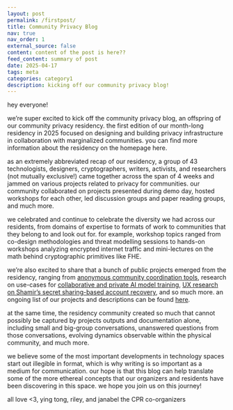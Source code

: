 ```yaml
---
layout: post
permalink: /firstpost/
title: Community Privacy Blog
nav: true
nav_order: 1
external_source: false
content: content of the post is here??
feed_content: summary of post
date: 2025-04-17
tags: meta
categories: category1
description: kicking off our community privacy blog!
---
```



hey everyone!

we’re super excited to kick off the community privacy blog, an offspring of our community privacy residency. the first edition of our month-long residency in 2025 focused on designing and building privacy infrastructure in collaboration with marginalized communities. you can find more information about the residency on the homepage here.


as an extremely abbreviated recap of our residency, a group of 43 technologists, designers, cryptographers, writers, activists, and researchers (not mutually exclusive!) came together across the span of 4 weeks and jammed on various projects related to privacy for communities. our community collaborated on projects presented during demo day, hosted workshops for each other, led discussion groups and paper reading groups, and much more.


we celebrated and continue to celebrate the diversity we had across our residents, from domains of expertise to formats of work to communities that they belong to and look out for. for example, workshop topics ranged from co-design methodologies and threat modelling sessions to hands-on workshops analyzing encrypted internet traffic and mini-lectures on the math behind cryptographic primitives like FHE.


we’re also excited to share that a bunch of public projects emerged from the residency, ranging from [anonymous community coordination tools](https://pitch.com/v/anon-coordination-k6d4yx/1360025f-6fdd-4313-b348-7eaeeca1812a), research on use-cases for [collaborative and private AI model training](https://docs.google.com/presentation/d/1zP25V5vyM7FF1PF_Icm9ROwQxvXLiFJ167KSj9SAmCk/edit?slide=id.g332a7367e5b_0_60#slide=id.g332a7367e5b_0_60]), [UX research on Shamir’s secret sharing-based account recovery](https://hackmd.io/@plaintextdesign/S1Lz7bPiJe#/), and so much more. an ongoing list of our projects and descriptions can be found [here]({{site.url}}/projects/).


at the same time, the residency community created so much that cannot possibly be captured by projects outputs and documentation alone, including small and big-group conversations, unanswered questions from those conversations, evolving dynamics observable within the physical community, and much more.


we believe some of the most important developments in technology spaces start out illegible in format, which is why writing is so important as a medium for communication. our hope is that this blog can help translate some of the more ethereal concepts that our organizers and residents have been discovering in this space. we hope you join us on this journey!


all love <3,
ying tong, riley, and janabel
the CPR co-organizers
